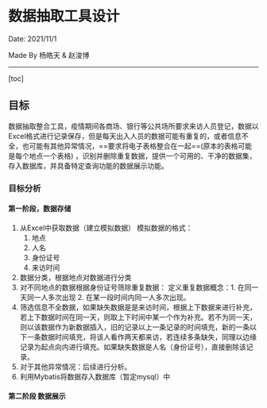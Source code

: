 # 数据抽取工具设计

Date: 2021/11/1

Made By 杨皓天 & 赵浚博

_______

[toc]

## 目标

数据抽取整合工具，疫情期间各商场、银行等公共场所要求来访人员登记，数据以Excel格式进行记录保存，但是每天出入人员的数据可能有重复的，或者信息不全，也可能有其他异常情况，==要求将电子表格整合在一起==(原本的表格可能是每个地点一个表格)
，识别并删除重复数据，提供一个可用的、干净的数据集，存入数据库，并具备特定查询功能的数据展示功能。

### 目标分析

#### 第一阶段，数据存储

1. 从Excel中获取数据（建立模拟数据） 模拟数据的格式：
    1. 地点
    2. 人名
    3. 身份证号
    4. 来访时间
2. 数据分类，根据地点对数据进行分类
3. 对不同地点的数据根据身份证号筛除重复数据： 定义重复数据概念：1. 在同一天同一人多次出现 2. 在某一段时间内同一人多次出现。
4. 筛选信息不全数据，如果缺失数据是是来访时间，根据上下数据来进行补充，若上下数据时间在同一天，则取上下时间中某一个作为补充。若不为同一天，则以该数据作为新数据插入，旧的记录以上一条记录的时间填充，新的一条以下一条数据时间填充，将该人看作两天都来访，若连续多条缺失，同理以边缘记录为起点向内进行填充。如果缺失数据是人名（身份证号），直接删除该记录。
5. 对于其他异常情况：后续进行分析。
6. 利用Mybatis将数据存入数据库（暂定mysql）中

#### 第二阶段 数据展示

